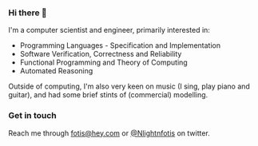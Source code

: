 ### Hi there 👋

I'm a computer scientist and engineer, primarily interested in:

* Programming Languages - Specification and Implementation
* Software Verification, Correctness and Reliability
* Functional Programming and Theory of Computing
* Automated Reasoning

Outside of computing, I'm also very keen on music (I sing, play piano and guitar),
and had some brief stints of (commercial) modelling.

### Get in touch

Reach me through fotis@hey.com or [@Nlightnfotis](https://twitter.com/NlightNFotis) on twitter.

<!--
**NlightNFotis/nlightnfotis** is a ✨ _special_ ✨ repository because its `README.md` (this file) appears on your GitHub profile.

Here are some ideas to get you started:

- 🔭 I’m currently working on ...
- 🌱 I’m currently learning ...
- 👯 I’m looking to collaborate on ...
- 🤔 I’m looking for help with ...
- 💬 Ask me about ...
- 📫 How to reach me: ...
- 😄 Pronouns: ...
- ⚡ Fun fact: ...
-->
